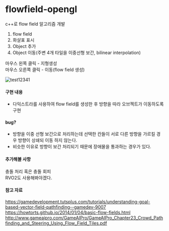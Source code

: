 # flowfield-opengl
c++로 flow field 알고리즘 개발

1. flow field
2. 화살표 표시
3. Object 추가
4. Object 이동(주변 4개 타일을 이중선형 보간, bilinear interpolation)

마우스 왼쪽 클릭 - 지형생성  
마우스 오른쪽 클릭 - 이동(flow field 생성)

![test12341](https://github.com/rlatkddn212/flowfield-opengl/blob/master/flowfield.gif)

#### 구현 내용
- 다익스트라를 사용하여 flow field를 생성한 후 방향을 따라 오브젝트가 이동하도록 구현

#### bug?  
- 방향을 이중 선형 보간으로 처리하는데 선택한 칸들이 서로 다른 방향을 가르킬 경우 방향이 상쇄되 이동 하지 않는다.
- 비슷한 이유로 방향이 보간 처리되기 때문에 장애물을 통과하는 경우가 있다.

#### 추가해볼 사항
충돌 처리 혹은 충돌 회피  
RVO2도 사용해봐야겠다.

#### 참고 자료
https://gamedevelopment.tutsplus.com/tutorials/understanding-goal-based-vector-field-pathfinding--gamedev-9007  
https://howtorts.github.io/2014/01/04/basic-flow-fields.html  
http://www.gameaipro.com/GameAIPro/GameAIPro_Chapter23_Crowd_Pathfinding_and_Steering_Using_Flow_Field_Tiles.pdf
